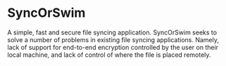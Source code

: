 # SyncOrSwim

A simple, fast and secure file syncing application. SyncOrSwim seeks to solve a number of problems in existing file syncing applications.
Namely, lack of support for end-to-end encryption controlled by the user on their local machine, and lack of control of where the file is placed remotely.
